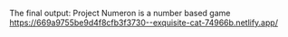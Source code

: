 The final output:
Project Numeron is a number based game https://669a9755be9d4f8cfb3f3730--exquisite-cat-74966b.netlify.app/
